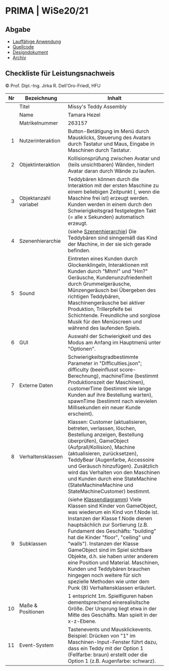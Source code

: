 # PRIMA | WiSe20/21

## Abgabe

- [Lauffähige Anwendung](https://tannenmeise.github.io/Missys-Teddy-Assembly/Build/Main.html)
- [Quellcode](https://github.com/Tannenmeise/Missys-Teddy-Assembly/tree/main/SourceCode)
- [Designdokument](https://github.com/Tannenmeise/Missys-Teddy-Assembly/blob/main/Dokumente/Designdokument.pdf)
- [Archiv](https://github.com/Tannenmeise/Missys-Teddy-Assembly/blob/main/Dokumente/Archiv.zip)

## Checkliste für Leistungsnachweis
© Prof. Dipl.-Ing. Jirka R. Dell'Oro-Friedl, HFU

| Nr | Bezeichnung           | Inhalt                                                                                                                                                                                                                                                                         |
|---:|-----------------------|--------------------------------------------------------------------------------------------------------------------------------------------------------------------------------------------------------------------------------------------------------------------------------|
|    | Titel                 | Missy's Teddy Assembly
|    | Name                  | Tamara Hezel
|    | Matrikelnummer        | 263157
|  1 | Nutzerinteraktion     | Button-Betätigung im Menü durch Mausklicks, Steuerung des Avatars durch Tastatur und Maus, Eingabe in Maschinen durch Tastatur.                                                                                                                                              |
|  2 | Objektinteraktion     | Kollisionsprüfung zwischen Avatar und (teils unsichtbaren) Wänden, hindert Avatar daran durch Wände zu laufen.                                                                                                                                                                                |
|  3 | Objektanzahl variabel | Teddybären können durch die Interaktion mit der ersten Maschine zu einem beliebigen Zeitpunkt (, wenn die Maschine frei ist) erzeugt werden. Kunden werden in einem durch den Schwierigkeitsgrad festgelegten Takt (= alle x Sekunden) automatisch erzeugt.                                                                                                                                                    |
|  4 | Szenenhierarchie      | (siehe [Szenenhierarchie](https://github.com/Tannenmeise/Missys-Teddy-Assembly/blob/main/Dokumente/Szenenhierarchie.pdf)) Die Teddybären sind sinngemäß das Kind der Machine, in der sie sich gerade befinden.                                                                                                                                                        |
|  5 | Sound                 | Eintreten eines Kunden durch Glockenklingeln, Interaktionen mit Kunden durch "Mhm!" und "Hm?" Geräusche, Kundenunzufriedenheit durch Grummelgeräusche, Münzengeräusch bei Übergeben des richtigen Teddybären, Maschinengeräusche bei aktiver Produktion, Trillerpfeife bei Schichtende. Freundliche und sorglose Musik für den Menüscreen und während des laufenden Spiels.                                                         |
|  6 | GUI                   | Auswahl der Schwierigkeit und des Modus am Anfang im Hauptmenü unter "Optionen".                                            |
|  7 | Externe Daten         | Schwierigkeitsgradbestimmte Parameter in "Difficulties.json"; difficulty (beeinflusst score-Berechnung), machineTime (bestimmt Produktionszeit der Maschinen), customerTime (bestimmt wie lange Kunden auf ihre Bestellung warten), spawnTime (bestimmt nach wievielen Millisekunden ein neuer Kunde erscheint).                                                            |
|  8 | Verhaltensklassen     | Klassen: Customer (aktualisieren, betreten, verlassen, löschen, Bestellung anzeigen, Bestellung überprüfen), GameObject (Aufprall/Kollision), Machine (aktualisieren, zurücksetzen), TeddyBear (Augenfarbe, Accessoire und Geräusch hinzufügen). Zusätzlich wird das Verhalten von den Maschinen und Kunden durch eine StateMachine (StateMachineMachine und StateMachineCustomer) bestimmt.                                                                                        |
|  9 | Subklassen            | (siehe [Klassendiagramm](https://github.com/Tannenmeise/Missys-Teddy-Assembly/blob/main/Dokumente/Klassendiagramm.pdf)) Viele Klassen sind Kinder von GameObject, was wiederum ein Kind von f.Node ist. Instanzen der Klasse f.Node dienen hauptsächlich zur Sortierung (z.B. Fundament des Geschäfts: "building" hat die Kinder "floor", "ceiling" und "walls"). Instanzen der Klasse GameObject sind im Spiel sichtbare Objekte, d.h. sie haben unter anderem eine Position und Material. Maschinen, Kunden und Teddybären brauchen hingegen noch weitere für sich spezielle Methoden wie unter dem Punk (8) Verhaltensklassen erläutert. |
| 10 | Maße & Positionen     | 1 entspricht 1m. Spielfiguren haben dementsprechend einerealisitsche Größe. Der Ursprung liegt etwa in der Mitte des Geschäfts. Man spielt in der x-z-Ebene.                                                                |
| 11 | Event-System          | Tastenevents und Mausklickevents. Beispiel: Drücken von "1" im Maschinen-Input-Fenster führt dazu, dass ein Teddy mit der Option 1 (Fellfarbe: braun) erstellt oder die Option 1 (z.B. Augenfarbe: schwarz).                                                                                                                                                                                  |
